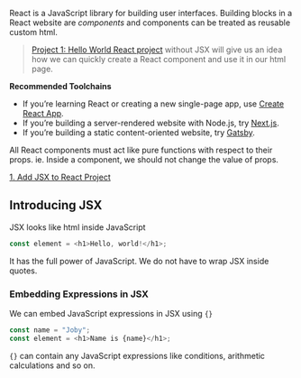 React is a JavaScript library for building user interfaces. Building blocks in a React website are _components_ and components can be treated as reusable custom html.

>[Project 1: Hello World React project](https://github.com/jobyjoseph/React/tree/01-react-hello-world) without JSX will give us an idea how we can quickly create a React component and use it in our html page.

**Recommended Toolchains**

- If you’re learning React or creating a new single-page app, use [Create React App](https://github.com/facebook/create-react-app).
- If you’re building a server-rendered website with Node.js, try [Next.js](https://nextjs.org/).
- If you’re building a static content-oriented website, try [Gatsby](https://www.gatsbyjs.org/).

All React components must act like pure functions with respect to their props. ie. Inside a component, we should not change the value of props.

[1. Add JSX to React Project](https://github.com/jobyjoseph/React/tree/01-add-jsx-to-project)

## Introducing JSX

JSX looks like html inside JavaScript

```javascript
const element = <h1>Hello, world!</h1>;
```

It has the full power of JavaScript. We do not have to wrap JSX inside quotes.

### Embedding Expressions in JSX

We can embed JavaScript expressions in JSX using `{}`

```javascript
const name = "Joby";
const element = <h1>Name is {name}</h1>;
```

`{}` can contain any JavaScript expressions like conditions, arithmetic calculations and so on.
